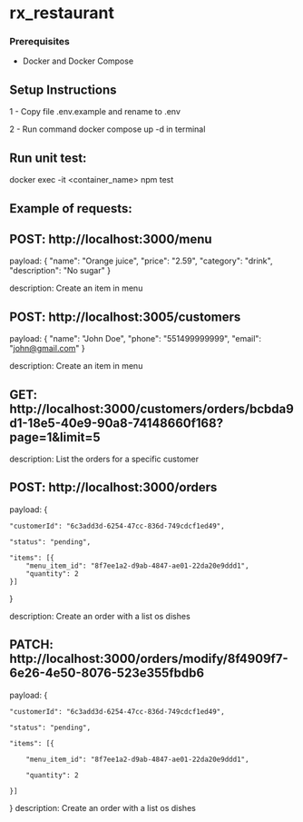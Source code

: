 # rx_restaurant

### Prerequisites
- Docker and Docker Compose

## Setup Instructions
1 - Copy file .env.example and rename to .env

2 - Run command docker compose up -d in terminal

## Run unit test:
docker exec -it <container_name> npm test

## Example of requests:


## POST: http://localhost:3000/menu

payload: {
    "name": "Orange juice",
    "price": "2.59",
    "category": "drink",
    "description": "No sugar"
}

description: Create an item in menu


## POST: http://localhost:3005/customers

payload: {
    "name": "John Doe",
    "phone": "551499999999",
    "email": "john@gmail.com"
}

description: Create an item in menu


## GET: http://localhost:3000/customers/orders/bcbda9d1-18e5-40e9-90a8-74148660f168?page=1&limit=5

description: List the orders for a specific customer


## POST: http://localhost:3000/orders

payload: {
    
    "customerId": "6c3add3d-6254-47cc-836d-749cdcf1ed49",

    "status": "pending",

    "items": [{
        "menu_item_id": "8f7ee1a2-d9ab-4847-ae01-22da20e9ddd1",
        "quantity": 2
    }]
}

description: Create an order with a list os dishes


## PATCH: http://localhost:3000/orders/modify/8f4909f7-6e26-4e50-8076-523e355fbdb6

payload: {

    "customerId": "6c3add3d-6254-47cc-836d-749cdcf1ed49",

    "status": "pending",

    "items": [{

        "menu_item_id": "8f7ee1a2-d9ab-4847-ae01-22da20e9ddd1",

        "quantity": 2

    }]
    
}
description: Create an order with a list os dishes
